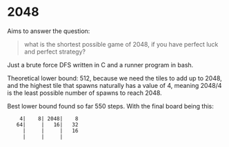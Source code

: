 # 2048

Aims to answer the question:

> what is the shortest possible game of 2048, if you have perfect luck and
> perfect strategy?

Just a brute force DFS written in C and a runner program in bash.

Theoretical lower bound: 512, because we need the tiles to add up to 2048, and
the highest tile that spawns naturally has a value of 4, meaning 2048/4 is the
least possible number of spawns to reach 2048.

Best lower bound found so far 550 steps. With the final board being this:

```
    4|    8| 2048|    8
   64|     |   16|   32
     |     |     |   16
     |     |     |
```

